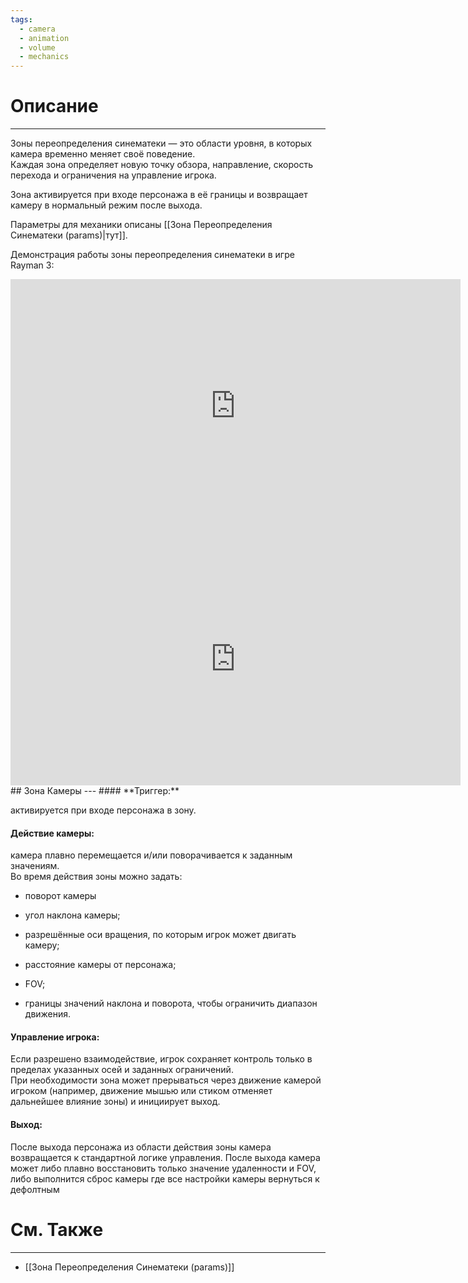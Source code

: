 ```yaml
---
tags:
  - camera
  - animation
  - volume
  - mechanics
---
```

# Описание
___
Зоны переопределения синематеки — это области уровня, в которых камера временно меняет своё поведение.  
Каждая зона определяет новую точку обзора, направление, скорость перехода и ограничения на управление игрока.

Зона активируется при входе персонажа в её границы и возвращает камеру в нормальный режим после выхода.

Параметры для механики описаны [[Зона Переопределения Синематеки (params)|тут]].

Демонстрация работы зоны переопределения синематеки в игре Rayman 3:

<iframe id="ytplayer" type="text/html" width="720" height="405"
src="https://www.youtube.com/embed/?autoplay=1&enablejsapi=1&loop=1&playlist=VFBY4bETmtc&controls=0"
frameborder="0" allowfullscreen></iframe>
<iframe id="ytplayer" type="text/html" width="720" height="405"
src="https://www.youtube.com/embed/?autoplay=1&enablejsapi=1&loop=1&playlist=dvwkUXlyJlo&controls=0"
frameborder="0" allowfullscreen></iframe>
## Зона Камеры
---
#### **Триггер:** 

активируется при входе персонажа в зону.

#### **Действие камеры:** 

камера плавно перемещается и/или поворачивается к заданным значениям.  
Во время действия зоны можно задать:

- поворот камеры

- угол наклона камеры;

- разрешённые оси вращения, по которым игрок может двигать камеру;
  
- расстояние камеры от персонажа;
  
- FOV;

- границы значений наклона и поворота, чтобы ограничить диапазон движения.


#### **Управление игрока:**  

Если разрешено взаимодействие, игрок сохраняет контроль только в пределах указанных осей и заданных ограничений.  
При необходимости зона может прерываться через движение камерой игроком (например, движение мышью или стиком отменяет дальнейшее влияние зоны) и инициирует выход.

#### **Выход:**  

После выхода персонажа из области действия зоны камера возвращается к стандартной логике управления. После выхода камера может либо плавно восстановить только значение удаленности и FOV, либо выполнится сброс камеры где все настройки камеры вернуться к дефолтным

# См. Также
___
- [[Зона Переопределения Синематеки (params)]]
